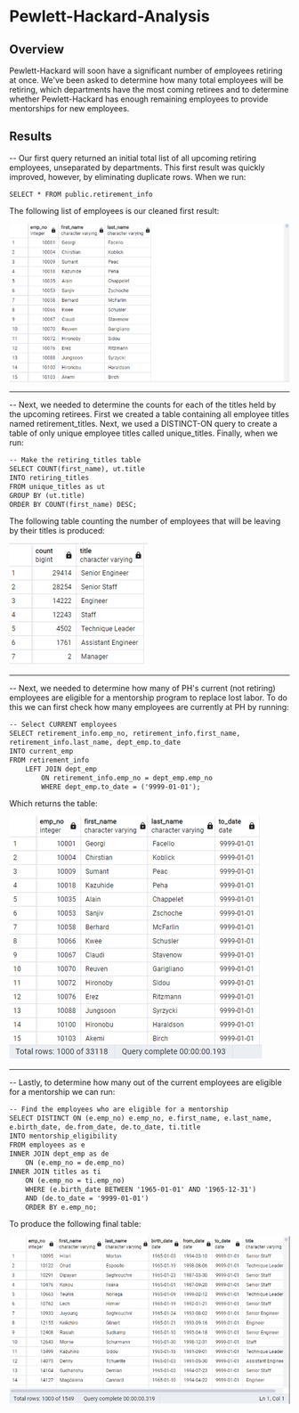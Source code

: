 # Pewlett-Hackard-Analysis

## Overview
Pewlett-Hackard will soon have a significant number of employees retiring at once. We've been asked to determine how many total employees will be retiring, which departments have the most coming retirees and to determine whether Pewlett-Hackard has enough remaining employees to provide mentorships for new employees.

## Results
-- Our first query returned an initial total list of all upcoming retiring employees, unseparated by departments. This first result was quickly improved, however, by eliminating duplicate rows. When we run:

``` 
SELECT * FROM public.retirement_info 
```

The following list of employees is our cleaned first result: 

![""](Photos/table1.PNG)

---------------------------------------------------------------------------------------------------------------------------------------

-- Next, we needed to determine the counts for each of the titles held by the upcoming retirees. First we created a table containing all employee titles named retirement_titles. Next, we used a DISTINCT-ON query to create a table of only unique employee titles called unique_titles. Finally, when we run:

```
-- Make the retiring_titles table
SELECT COUNT(first_name), ut.title
INTO retiring_titles
FROM unique_titles as ut 
GROUP BY (ut.title)
ORDER BY COUNT(first_name) DESC;
```

The following table counting the number of employees that will be leaving by their titles is produced:

![""](Photos/table2.PNG)

------------------------------------------------------------------------------------------------------------------------------------------

-- Next, we needed to determine how many of PH's current (not retiring) employees are eligible for a mentorship program to replace lost labor. To do this we can first check how many employees are currently at PH by running:

```
-- Select CURRENT employees
SELECT retirement_info.emp_no, retirement_info.first_name, retirement_info.last_name, dept_emp.to_date
INTO current_emp 
FROM retirement_info 
    LEFT JOIN dept_emp
        ON retirement_info.emp_no = dept_emp.emp_no
        WHERE dept_emp.to_date = ('9999-01-01');
```

Which returns the table:

![""](Photos/table3.PNG)

---------------------------------------------------------------------------------------------------------------------------------------------

-- Lastly, to determine how many out of the current employees are eligible for a mentorship we can run:

```
-- Find the employees who are eligible for a mentorship
SELECT DISTINCT ON (e.emp_no) e.emp_no, e.first_name, e.last_name, e.birth_date, de.from_date, de.to_date, ti.title
INTO mentorship_eligibility
FROM employees as e 
INNER JOIN dept_emp as de 
    ON (e.emp_no = de.emp_no)
INNER JOIN titles as ti 
    ON (e.emp_no = ti.emp_no)
    WHERE (e.birth_date BETWEEN '1965-01-01' AND '1965-12-31')
    AND (de.to_date = '9999-01-01')
    ORDER BY e.emp_no;
```

To produce the following final table:

![""](Photos/table4.PNG)

